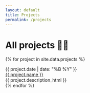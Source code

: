 ```yaml
---
layout: default
title: Projects
permalink: /projects
---
```


<div>
  <div class="post-heading">
    <h1 class="post-title">All projects 👨‍💻</h1>
  </div>

  {% for project in site.data.projects %}
  <div>{{ project.date | date: "%B %Y" }}</div>
  <div class="list-entry">
    <div><a target="_blank" rel="noopener" href="{{ project.url }}">{{ project.name }}</a></div>
    <div>{{ project.description_html }}</div>
  </div>
  {% endfor %}
</div>
